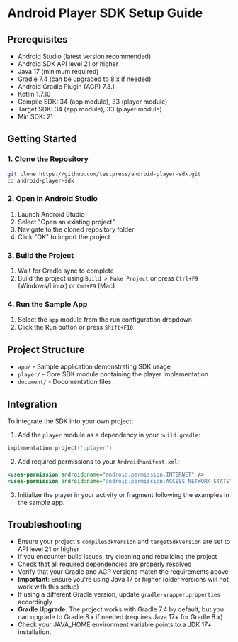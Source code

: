 # Android Player SDK Setup Guide

## Prerequisites

- Android Studio (latest version recommended)
- Android SDK API level 21 or higher
- Java 17 (minimum required)
- Gradle 7.4 (can be upgraded to 8.x if needed)
- Android Gradle Plugin (AGP) 7.3.1
- Kotlin 1.7.10
- Compile SDK: 34 (app module), 33 (player module)
- Target SDK: 34 (app module), 33 (player module)
- Min SDK: 21

## Getting Started

### 1. Clone the Repository

```bash
git clone https://github.com/testpress/android-player-sdk.git
cd android-player-sdk
```

### 2. Open in Android Studio

1. Launch Android Studio
2. Select "Open an existing project"
3. Navigate to the cloned repository folder
4. Click "OK" to import the project

### 3. Build the Project

1. Wait for Gradle sync to complete
2. Build the project using `Build > Make Project` or press `Ctrl+F9` (Windows/Linux) or `Cmd+F9` (Mac)

### 4. Run the Sample App

1. Select the `app` module from the run configuration dropdown
2. Click the Run button or press `Shift+F10`

## Project Structure

- `app/` - Sample application demonstrating SDK usage
- `player/` - Core SDK module containing the player implementation
- `document/` - Documentation files

## Integration

To integrate the SDK into your own project:

1. Add the `player` module as a dependency in your `build.gradle`:
```gradle
implementation project(':player')
```

2. Add required permissions to your `AndroidManifest.xml`:
```xml
<uses-permission android:name="android.permission.INTERNET" />
<uses-permission android:name="android.permission.ACCESS_NETWORK_STATE" />
```

3. Initialize the player in your activity or fragment following the examples in the sample app.

## Troubleshooting

- Ensure your project's `compileSdkVersion` and `targetSdkVersion` are set to API level 21 or higher
- If you encounter build issues, try cleaning and rebuilding the project
- Check that all required dependencies are properly resolved
- Verify that your Gradle and AGP versions match the requirements above
- **Important**: Ensure you're using Java 17 or higher (older versions will not work with this setup)
- If using a different Gradle version, update `gradle-wrapper.properties` accordingly
- **Gradle Upgrade**: The project works with Gradle 7.4 by default, but you can upgrade to Gradle 8.x if needed (requires Java 17+ for Gradle 8.x)
- Check your JAVA_HOME environment variable points to a JDK 17+ installation.